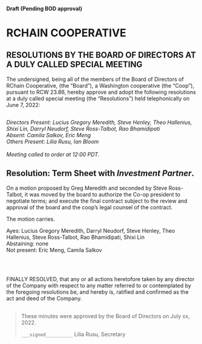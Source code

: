 #### Draft (Pending BOD approval)
<!--Markdown rendering of [2022/06-07/20220607-DocuSign.pdf](/2022/06-07/20220607-DocuSign.pdf)-->

##

# RCHAIN COOPERATIVE

## RESOLUTIONS BY THE BOARD OF DIRECTORS AT A DULY CALLED SPECIAL MEETING
The undersigned, being all of the members of the Board of Directors of RChain Cooperative, (the “Board”), a Washington cooperative (the “Coop”), pursuant to RCW 23.86, hereby approve and adopt the following resolutions at a duly called special meeting (the “Resolutions”) held telephonically on June 7, 2022:

##

*Directors Present: Lucius Gregory Meredith, Steve Henley, Theo Hallenius, Shixi Lin, Darryl Neudorf, Steve Ross-Talbot, Rao Bhamidipati* \
*Absent: Camila Salkov, Eric Meng* \
*Others Present:  Lilia Rusu, Ian Bloom* \
\
*Meeting called to order at 12:00 PDT.*

##

## Resolution: Term Sheet with *Investment Partner*.

On a motion proposed by Greg Meredith and seconded by Steve Ross-Talbot, it was moved by the board to authorize the Co-op president to negotiate terms; and execute the final contract subject to the review and approval of the board and the coop’s legal counsel of the contract.

The motion carries.

Ayes: Lucius Gregory Meredith, Darryl Neudorf, Steve Henley, Theo Hallenius, Steve Ross-Talbot, Rao Bhamidipati, Shixi Lin \
Abstaining: none \
Not present: Eric Meng, Camila Salkov

<br>

##

FINALLY RESOLVED, that any or all actions heretofore taken by any director of the Company with respect to any matter referred to or contemplated by the foregoing resolutions be, and hereby is, ratified and confirmed as the act and deed of the Company.

##

>These minutes were approved by the Board of Directors on July xx, 2022.
>
> `___signed__________`
> Lilia Rusu, Secretary
